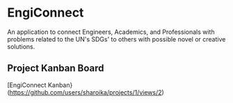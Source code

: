 # EngiConnect
An application to connect Engineers, Academics, and Professionals with problems related to the UN's SDGs' to others with possible novel or creative solutions.

## Project Kanban Board
[EngiConnect Kanban}(https://github.com/users/sharoika/projects/1/views/2)
